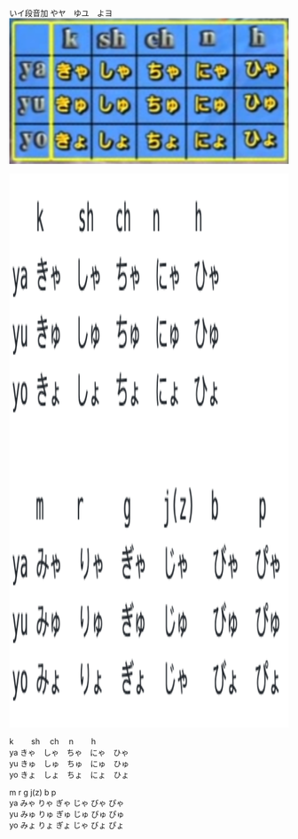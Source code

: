 いイ段音加 やヤ　ゆユ　よヨ  
![jajujo](pics/yayuyo.png)  

<div  align="center">    
     <img src="pics/oin.png" width = "800" height = "1000" alt="oin" align=center />
</div>

   k 　　sh 　ch 　n 　　h    
ya きゃ　しゃ　ちゃ　にゃ　ひゃ  
yu きゅ　しゅ　ちゅ　にゅ　ひゅ  
yo きょ　しょ　ちょ　にょ　ひょ  

   m    r     g    j(z)  b     p  
ya みゃ  りゃ  ぎゃ  じゃ   びゃ  ぴゃ  
yu みゅ  りゅ  ぎゅ  じゅ   びゅ  ぴゅ  
yo みょ  りょ  ぎょ  じゃ   びょ  ぴょ  
